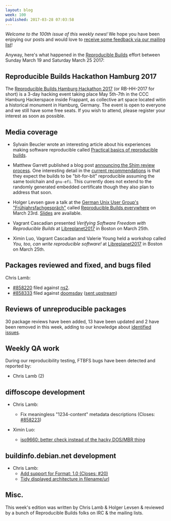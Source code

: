 ```yaml
---
layout: blog
week: 100
published: 2017-03-28 07:03:58
---
```


*Welcome to the 100th issue of this weekly news!* We hope you have been enjoying our posts and would love to [receive some feedback via our mailing list](mailto:rb-general@lists.reproducible-builds.org)!

Anyway, here's what happened in the [Reproducible Builds](https://reproducible-builds.org) effort between Sunday March 19 and Saturday March 25 2017:

Reproducible Builds Hackathon Hamburg 2017
------------------------------------------

The [Reproducible Builds Hamburg Hackathon
2017](https://wiki.debian.org/ReproducibleBuilds/HamburgHackathon2017) (or
RB-HH-2017 for short) is a 3-day hacking event taking place May 5th-7th in the CCC Hamburg
Hackerspace inside Frappant, as collective art space located witin a
historical monument in Hamburg, Germany. The event is open to everyone and
we still have some free seats. If you wish to attend, please register your
interest as soon as possible.


Media coverage
--------------

* Sylvain Beucler wrote an interesting article about his experiences making software reproducible called [Practical basics of reproducible builds](http://blog.beuc.net/posts/Practical_basics_of_reproducible_builds/).

* Matthew Garrett published a blog post [announcing the Shim review process](http://mjg59.dreamwidth.org/47438.html). One interesting detail in the [current recommendations](https://docs.google.com/document/d/1gHFkhMmn6VVvVQim5YcjJ8uc3xf1JHQnA9f8KSE6qqY/edit?usp=sharing) is that they expect the builds to be "bit-for-bit" reproducible assuming the same toolchain and `gnu-efi`. This currently does not extend to the randomly generated embedded certificate though they also plan to address that soon.

* Holger Levsen gave a talk at the [German Unix User Group's "Frühjahrsfachgespräch"](http://www.guug.de/veranstaltungen/ffg2017/)
  called
  [Reproducible Builds everywhere](http://www.guug.de/adm/ffg-pk/abstracts.html#4_5_2) on March 23rd. [Slides](http://reproducible.alioth.debian.org/presentations/2017-03-24-GUUG.pdf) are available.

* Vagrant Cascadian presented *Verifying Software Freedom with Reproducible Builds* at
  [Libreplanet2017](https://www.libreplanet.org/2017/) in Boston on March 25th.

* Ximin Luo, Vagrant Cascadian and Valerie Young held a workshop called *You,
  too, can write reproducible software!* at
  [Libreplanet2017](https://www.libreplanet.org/2017/) in Boston on March 25th.


Packages reviewed and fixed, and bugs filed
-------------------------------------------

Chris Lamb:

* [#858220](https://bugs.debian.org/858220) filed against [ns2](https://tracker.debian.org/pkg/ns2).
* [#858333](https://bugs.debian.org/858333) filed against [doomsday](https://tracker.debian.org/pkg/doomsday) ([sent upstream](https://github.com/skyjake/Doomsday-Engine/pull/16))


Reviews of unreproducible packages
----------------------------------

30 package reviews have been added, 13 have been updated and 2 have been removed in this week,
adding to our knowledge about [identified issues](https://tests.reproducible-builds.org/debian/index_issues.html).

Weekly QA work
--------------

During our reproducibility testing, FTBFS bugs have been detected and reported by:

 - Chris Lamb (2)


diffoscope development
----------------------

- Chris Lamb:
  - Fix meaningless "1234-content" metadata descriptions (Closes: [#858223](https://bugs.debian.org/858223))

- Ximin Luo:
  - [iso9660: better check instead of the hacky DOS/MBR thing](https://anonscm.debian.org/git/reproducible/diffoscope.git/commit/?id=42b66ef)



buildinfo.debian.net development
--------------------------------


- Chris Lamb:
  - [Add support for Format: 1.0 (Closes: #20)](https://anonscm.debian.org/git/reproducible/buildinfo.debian.net.git/commit/?id=1942a3e)
  - [Tidy displayed architecture in filename/url](https://anonscm.debian.org/git/reproducible/buildinfo.debian.net.git/commit/?id=e9f1d02)

Misc.
-----

This week's edition was written by Chris Lamb & Holger Levsen & reviewed by a bunch of Reproducible Builds folks on IRC & the mailing lists.
